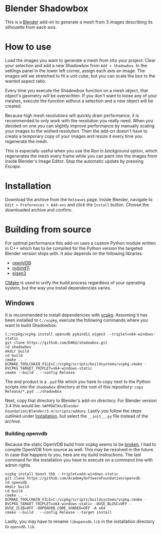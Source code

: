 # Blender Shadowbox

This is a [Blender](https://github.com/blender/blender) add-on to generate a
mesh from 3 images describing its silhouette from each axis.

# How to use

Load the images you want to generate a mesh from into your project. Clear your
selection and add a new Shadowbox from `Add > Shadowbox`. In the settings
panel in the lower left corner, assign each axis an image. The images will we
stretched to fit a unit cube, but you can scale the box to the wanted aspect
ratio.

Every time you execute the Shadowbox function on a mesh object, that object's
geometry will be overwritten. If you don't want to loose any of your meshes,
execute the function without a selection and a new object will be created.

Because high mesh resolutions will quickly drain performance, it is
recommended to only work with the resolution you really need. When you decided
on one you can slightly improve performance by manually scaling your
images to the wished resolution. Then the add-on doesn't have to create a
temporary copy of your images and resize it every time you regenerate the
mesh.

This is especially useful when you use the *Run in background* option, which
regenerates the mesh every frame while you can paint into the images from
inside Blender's Image Editor. Stop the automatic update by pressing *Escape*.

# Installation

Download the archive from the `Releases` page. Inside Blender, navigate to
`Edit > Preferences > Add-ons` and click the `Install` button. Choose the
downloaded archive and confirm.

# Building from source

For optimal performance this add-on uses a custom Python module written in
C++ which has to be compiled for the Python version the targeted Blender
version ships with. It also depends on the following libraries:

* [openVDB](https://github.com/AcademySoftwareFoundation/openvdb)
* [pybind11](https://github.com/pybind/pybind11)
* [eigen3](https://eigen.tuxfamily.org)

[CMake](https://github.com/Kitware/CMake) is used to unify the build process
regardless of your operating system, but the way you install dependencies
varies.

## Windows

It is recommended to install dependencies with
[vcpkg](https://github.com/microsoft/vcpkg). Assuming it has been installed to
`C:/vcpkg`, execute the following commands where you want to build Shadowbox:

```
C:/vcpkg/vcpkg install openvdb pybind11 eigen3 --triplet=x64-windows-static
git clone https://github.com/D4KU/shadowbox.git
cd shadowbox
mkdir build
cd build
cmake .. -DCMAKE_TOOLCHAIN_FILE=C:/vcpkg/scripts/buildsystems/vcpkg.cmake -DVCPKG_TARGET_TRIPLET=x64-windows-static
cmake --build . --config Release
```

The end product is a `.pyd` file which you have to copy next to the Python
scripts into the `shadowbox` directory at the root of this repository: `copy
Release/*.pyd ../shadowbox`

Next, copy that directory to Blender's add-on directory. For Blender version
3.4 this would be: `%APPDATA%/Blender Foundation/Blender/3.4/scripts/addons`.
Lastly you follow the steps outlined under [Installation](#installation), but
select the `__init__.py` file instead of the archive.

### Building openvdb
Because the static OpenVDB build from vcpkg seems to be [broken](https://github.com/microsoft/vcpkg/issues/26993), I had to compile OpenVDB from source as well. This may be resolved in the future. In case that happens to you, here are my build instructions. The last command for the installation you have to execute on a command line with admin rights.
```
vcpkg install boost tbb --triplet=x64-windows-static
git clone https://github.com/AcademySoftwareFoundation/openvdb
cd openvdb
mkdir build
cd build
cmake .. -DCMAKE_TOOLCHAIN_FILE=C:/vcpkg/scripts/buildsystems/vcpkg.cmake -DVCPKG_TARGET_TRIPLET=x64-windows-static -DUSE_BLOSC=OFF -DUSE_ZLIB=OFF -DOPENVDB_CORE_SHARED=OFF -A x64
cmake --build . --config Release --target install
```

Lastly, you may have to rename `libopenvdb.lib` in the installation directory to `openvdb.lib`.
